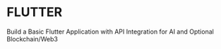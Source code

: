 # FLUTTER
Build a Basic Flutter Application with API Integration for AI and Optional Blockchain/Web3 
